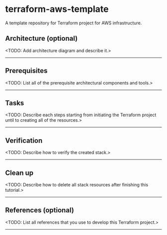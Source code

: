 # terraform-aws-template

A template repository for Terraform project for AWS infrastructure.

## Architecture (optional)

<TODO: Add architecture diagram and describe it.>

---

## Prerequisites

<TODO: List all of the prerequisite architectural components and tools.>

---

## Tasks

<TODO: Describe each steps starting from initiating the Terraform project until to creating all of the resources.>

---

## Verification

<TODO: Describe how to verify the created stack.>

---

## Clean up

<TODO: Describe how to delete all stack resources after finishing this tutorial.>

---

## References (optional)

<TODO: List all references that you use to develop this Terraform project.>

---
